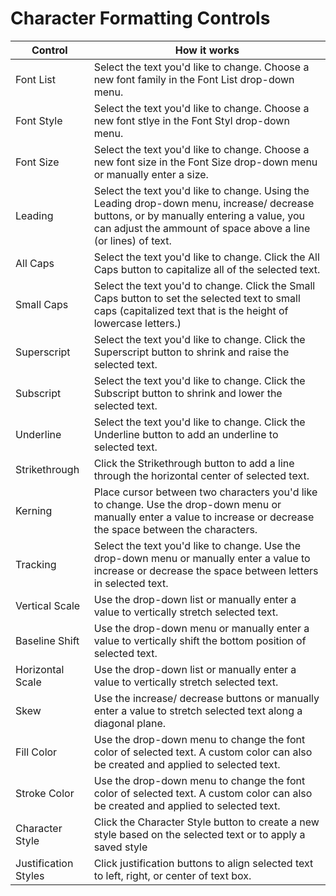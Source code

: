 # Character Formatting Controls

| Control              | How it works                                                                                                                                                                                              |
| -------------------- | --------------------------------------------------------------------------------------------------------------------------------------------------------------------------------------------------------- |
| Font List            | Select the text you'd like to change. Choose a new font family in the Font List drop-down menu.                                                                                                           |
| Font Style           | Select the text you'd like to change. Choose a new font stlye in the Font Styl drop-down menu.                                                                                                            |
| Font Size            | Select the text you'd like to change. Choose a new font size in the Font Size drop-down menu or manually enter a size.                                                                                    |
| Leading              | Select the text you'd like to change. Using the Leading drop-down menu, increase/ decrease buttons, or by manually entering a value, you can adjust the ammount of space above a line (or lines) of text. |
| All Caps             | Select the text you'd like to change. Click the All Caps button to capitalize all of the selected text.                                                                                                   |
| Small Caps           | Select the text you'd to change. Click the Small Caps button to set the selected text to small caps (capitalized text that is the height of lowercase letters.)                                           |
| Superscript          | Select the text you'd like to change. Click the Superscript button to shrink and raise the selected text.                                                                                                 |
| Subscript            | Select the text you'd like to change. Click the Subscript button to shrink and lower the selected text.                                                                                                   |
| Underline            | Select the text you'd like to change. Click the Underline button to add an underline to selected text.                                                                                                    |
| Strikethrough        | Click the Strikethrough button to add a line through the horizontal center of selected text.                                                                                                              |
| Kerning              | Place cursor between two characters you'd like to change. Use the drop-down menu or manually enter a value to increase or decrease the space between the characters.                                      |
| Tracking             | Select the text you'd like to change. Use the drop-down menu or manually enter a value to increase or decrease the space between letters in selected text.                                                |
| Vertical Scale       | Use the drop-down list or manually enter a value to vertically stretch selected text.                                                                                                                     |
| Baseline Shift       | Use the drop-down menu or manually enter a value to vertically shift the bottom position of selected text.                                                                                                |
| Horizontal Scale     | Use the drop-down list or manually enter a value to vertically stretch selected text.                                                                                                                     |
| Skew                 | Use the increase/ decrease buttons or manually enter a value to stretch selected text along a diagonal plane.                                                                                             |
| Fill Color           | Use the drop-down menu to change the font color of selected text. A custom color can also be created and applied to selected text.                                                                        |
| Stroke Color         | Use the drop-down menu to change the font color of selected text. A custom color can also be created and applied to selected text.                                                                        |
| Character Style      | Click the Character Style button to create a new style based on the selected text or to apply a saved style                                                                                               |
| Justification Styles | Click justification buttons to align selected text to left, right, or center of text box.                                                                                                                 |
